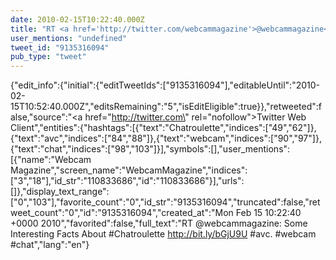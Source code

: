 ```yaml
---
date: 2010-02-15T10:22:40.000Z
title: "RT <a href='http://twitter.com/webcammagazine'>@webcammagazine</a>: Some Interesting Facts About #Chatroulette http://bit.ly/bGjU9U #avc. #webcam #chat″"
user_mentions: "undefined"
tweet_id: "9135316094"
pub_type: "tweet"
---
```

{"edit_info":{"initial":{"editTweetIds":["9135316094"],"editableUntil":"2010-02-15T10:52:40.000Z","editsRemaining":"5","isEditEligible":true}},"retweeted":false,"source":"<a href=\"http://twitter.com\" rel=\"nofollow\">Twitter Web Client</a>","entities":{"hashtags":[{"text":"Chatroulette","indices":["49","62"]},{"text":"avc","indices":["84","88"]},{"text":"webcam","indices":["90","97"]},{"text":"chat","indices":["98","103"]}],"symbols":[],"user_mentions":[{"name":"Webcam Magazine","screen_name":"WebcamMagazine","indices":["3","18"],"id_str":"110833686","id":"110833686"}],"urls":[]},"display_text_range":["0","103"],"favorite_count":"0","id_str":"9135316094","truncated":false,"retweet_count":"0","id":"9135316094","created_at":"Mon Feb 15 10:22:40 +0000 2010","favorited":false,"full_text":"RT @webcammagazine: Some Interesting Facts About #Chatroulette http://bit.ly/bGjU9U #avc. #webcam #chat","lang":"en"}
